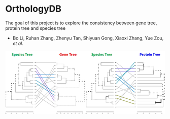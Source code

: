 # OrthologyDB

The goal of this project is to explore the consistency between gene tree, protein tree and species tree

- Bo Li, Ruhan Zhang, Zhenyu Tan, Shiyuan Gong, Xiaoxi Zhang, Yue Zou, *et al.*

<img src = "images/homepage.png" width = "800" align = "middle"> 